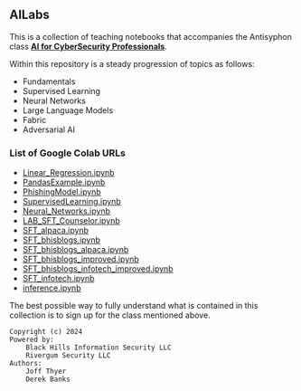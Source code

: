 ## AILabs

This is a collection of teaching notebooks that accompanies the
Antisyphon class [**AI for CyberSecurity Professionals**](https://www.antisyphontraining.com/course/ai-for-cybersecurity-professionals-with-joff-thyer-and-derek-banks/).

Within this repository is a steady progression of topics as follows:

* Fundamentals
* Supervised Learning
* Neural Networks
* Large Language Models
* Fabric
* Adversarial AI

### List of Google Colab URLs
* [Linear_Regression.ipynb](https://colab.research.google.com/github/RiverGumSecurity/AILabs/blob/main/016_Fundamentals/Linear_Regression.ipynb)
* [PandasExample.ipynb](https://colab.research.google.com/github/RiverGumSecurity/AILabs/blob/main/016_Fundamentals/PandasExample.ipynb)
* [PhishingModel.ipynb](https://colab.research.google.com/github/RiverGumSecurity/AILabs/blob/main/016_Fundamentals/PhishingModel.ipynb)
* [SupervisedLearning.ipynb](https://colab.research.google.com/github/RiverGumSecurity/AILabs/blob/main/017_SupervisedLearning/Supervised_Learning.ipynb)
* [Neural_Networks.ipynb](https://colab.research.google.com/github/RiverGumSecurity/AILabs/blob/main/021_NeuralNetworks/Neural_Networks.ipynb)
* [LAB_SFT_Counselor.ipynb](https://colab.research.google.com/github/RiverGumSecurity/AILabs/blob/main/022_LargeLanguageModels/LAB_SFT_Counselor.ipynb)
* [SFT_alpaca.ipynb](https://colab.research.google.com/github/RiverGumSecurity/AILabs/blob/main/022_LargeLanguageModels/SFT_alpaca.ipynb)
* [SFT_bhisblogs.ipynb](https://colab.research.google.com/github/RiverGumSecurity/AILabs/blob/main/022_LargeLanguageModels/SFT_bhisblogs.ipynb)
* [SFT_bhisblogs_alpaca.ipynb](https://colab.research.google.com/github/RiverGumSecurity/AILabs/blob/main/022_LargeLanguageModels/SFT_bhisblogs_alpaca.ipynb)
* [SFT_bhisblogs_improved.ipynb](https://colab.research.google.com/github/RiverGumSecurity/AILabs/blob/main/022_LargeLanguageModels/SFT_bhisblogs_improved.ipynb)
* [SFT_bhisblogs_infotech_improved.ipynb](https://colab.research.google.com/github/RiverGumSecurity/AILabs/blob/main/022_LargeLanguageModels/SFT_bhisblogs_infotech_improved.ipynb)
* [SFT_infotech.ipynb](https://colab.research.google.com/github/RiverGumSecurity/AILabs/blob/main/022_LargeLanguageModels/SFT_infotech.ipynb)
* [inference.ipynb](https://colab.research.google.com/github/RiverGumSecurity/AILabs/blob/main/022_LargeLanguageModels/inference.ipynb)

The best possible way to fully understand what is contained in this collection
is to sign up for the class mentioned above.

    Copyright (c) 2024
    Powered by:
        Black Hills Information Security LLC
        Rivergum Security LLC
    Authors:
        Joff Thyer
        Derek Banks

